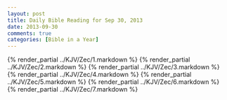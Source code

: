 ```yaml
---
layout: post
title: Daily Bible Reading for Sep 30, 2013
date: 2013-09-30
comments: true
categories: [Bible in a Year]
---
```

{% render_partial ../KJV/Zec/1.markdown %}
{% render_partial ../KJV/Zec/2.markdown %}
{% render_partial ../KJV/Zec/3.markdown %}
{% render_partial ../KJV/Zec/4.markdown %}
{% render_partial ../KJV/Zec/5.markdown %}
{% render_partial ../KJV/Zec/6.markdown %}
{% render_partial ../KJV/Zec/7.markdown %}
